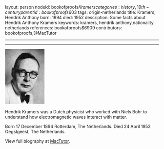 layout: person
nodeid: bookofproofs$Kramers
categories: history,19th-century
parentid: bookofproofs$603
tags: origin-netherlands
title: Kramers, Hendrik Anthony
born: 1894
died: 1952
description: Some facts about Hendrik Anthony Kramers
keywords: kramers, hendrik anthony,nationality netherlands
references: bookofproofs$6909
contributors: bookofproofs,@MacTutor

---


---

![Kramers.jpg](https://github.com/bookofproofs/bookofproofs.github.io/blob/main/_sources/_assets/images/portraits/Kramers.jpg?raw=true)

Hendrik  Kramers was a Dutch physicist who worked with Niels Bohr to understand how electromagnetic waves interact with matter.

Born 17 December 1894 Rotterdam, The Netherlands. Died 24 April 1952 Oegstgeest, The Netherlands.


View full biography at [MacTutor](https://mathshistory.st-andrews.ac.uk/Biographies/Kramers/).